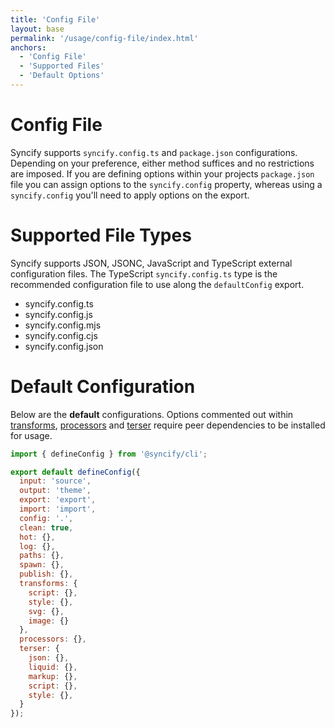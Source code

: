 ```yaml
---
title: 'Config File'
layout: base
permalink: '/usage/config-file/index.html'
anchors:
  - 'Config File'
  - 'Supported Files'
  - 'Default Options'
---
```


# Config File

Syncify supports `syncify.config.ts` and `package.json` configurations. Depending on your preference, either method suffices and no restrictions are imposed. If you are defining options within your projects `package.json` file you can assign options to the `syncify.config` property, whereas using a `syncify.config` you'll need to apply options on the export.

# Supported File Types

Syncify supports JSON, JSONC, JavaScript and TypeScript external configuration files. The TypeScript `syncify.config.ts` type is the recommended configuration file to use along the `defaultConfig` export.

- syncify.config.ts
- syncify.config.js
- syncify.config.mjs
- syncify.config.cjs
- syncify.config.json

# Default Configuration

Below are the **default** configurations. Options commented out within [transforms](#transform), [processors](#processors) and [terser](#terser) require peer dependencies to be installed for usage.

<!-- prettier-ignore -->
```js
import { defineConfig } from '@syncify/cli';

export default defineConfig({
  input: 'source',
  output: 'theme',
  export: 'export',
  import: 'import',
  config: '.',
  clean: true,
  hot: {},
  log: {},
  paths: {},
  spawn: {},
  publish: {},
  transforms: {
    script: {},
    style: {},
    svg: {},
    image: {}
  },
  processors: {},
  terser: {
    json: {},
    liquid: {},
    markup: {},
    script: {},
    style: {},
  }
});
```
